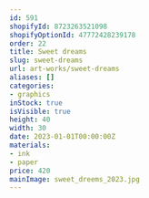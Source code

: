 ```yaml
---
id: 591
shopifyId: 8723263521098
shopifyOptionId: 47772428239178
order: 22
title: Sweet dreams
slug: sweet-dreams
url: art-works/sweet-dreams
aliases: []
categories:
- graphics
inStock: true
isVisible: true
height: 40
width: 30
date: 2023-01-01T00:00:00Z
materials:
- ink
- paper
price: 420
mainImage: sweet_dreems_2023.jpg
---
```

